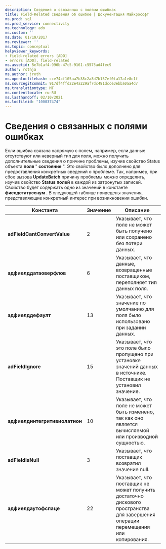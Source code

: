 ```yaml
---
description: Сведения о связанных с полями ошибках
title: Field-Related сведения об ошибке | Документация Майкрософт
ms.prod: sql
ms.prod_service: connectivity
ms.technology: ado
ms.custom: ''
ms.date: 01/19/2017
ms.reviewer: ''
ms.topic: conceptual
helpviewer_keywords:
- field-related errors [ADO]
- errors [ADO], field-related
ms.assetid: 5e7b1af4-996b-47c5-9161-c5575ad4fec9
author: rothja
ms.author: jroth
ms.openlocfilehash: cce74cf105aa7b38c2a3d7b157ef0fa17a1e8c1f
ms.sourcegitcommit: 917df4ffd22e4a229af7dc481dcce3ebba0aa4d7
ms.translationtype: MT
ms.contentlocale: ru-RU
ms.lasthandoff: 02/10/2021
ms.locfileid: "100037474"
---
```

# <a name="field-related-error-information"></a>Сведения о связанных с полями ошибках
Если ошибка связана напрямую с полем, например, если данные отсутствуют или неверный тип для поля, можно получить дополнительные сведения о причине проблемы, изучив свойство Status объекта **поля** " **состояние** ". Это свойство было дополнено для предоставления конкретных сведений о проблеме. Так, например, при сбое вызова **UpdateBatch** причину проблемы можно определить, изучив свойство **Status** **полей** в каждой из затронутых записей. Свойство будет содержать одно из значений в константе **фиелдстатусенум** . В следующей таблице приведены значения, представляющие конкретный интерес при возникновении ошибки.  
  
|Константа|Значение|Описание|  
|--------------|-----------|-----------------|  
|**adFieldCantConvertValue**|2|Указывает, что поле не может быть получено или сохранено без потери данных.|  
|**адфиелддатаоверфлов**|6|Указывает, что данные, возвращенные поставщиком, переполняет тип данных поля.|  
|**адфиелддефаулт**|13|Указывает, что значение по умолчанию для поля было использовано при задании данных.|  
|**adFieldIgnore**|15|Указывает, что это поле было пропущено при установке значений данных в источнике. Поставщик не установил значение.|  
|**адфиелдинтегритивиолатион**|10|Указывает, что поле не может быть изменено, так как оно является вычисляемой или производной сущностью.|  
|**adFieldIsNull**|3|Указывает, что поставщик возвратил значение null.|  
|**адфиелдаутофспаце**|22|Указывает, что поставщик не может получить достаточно дискового пространства для завершения операции перемещения или копирования.|
